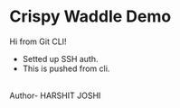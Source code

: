 # Crispy Waddle Demo

Hi from Git CLI!

- Setted up SSH auth.
- This is pushed from cli.
<br>
Author- HARSHIT JOSHI